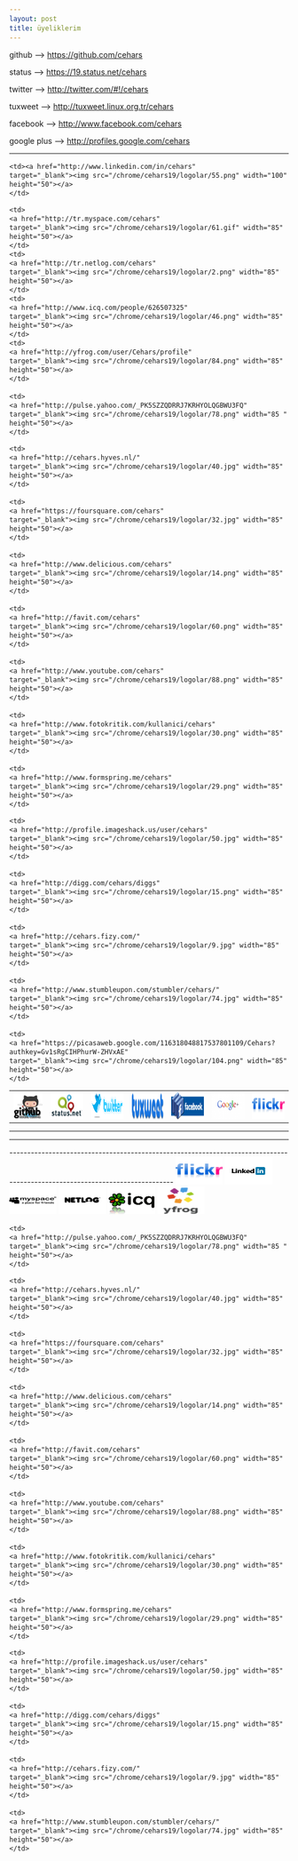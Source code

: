 ```yaml
---
layout: post
title: üyeliklerim
---
```




<p>github --> <a href="https://github.com/cehars" 
target="_blank">https://github.com/cehars</a></p>

<p>status --> <a href="https://19.status.net/cehars"
target="_blank">https://19.status.net/cehars</a></p>

<p>twitter --> <a href="http://twitter.com/#!/cehars"
target="_blank">http://twitter.com/#!/cehars</a></p>

<p>tuxweet --> <a href="http://tuxweet.linux.org.tr/cehars"
target="_blank">http://tuxweet.linux.org.tr/cehars</a></p>

<p>facebook --> <a href="http://www.facebook.com/cehars"
target="_blank">http://www.facebook.com/cehars</a></p>

<p>google plus --> <a href="http://profiles.google.com/cehars"
target="_blank">http://profiles.google.com/cehars</a></p>


<hr>

<table border="0">

<tr>

<td><a href="https://github.com/cehars"
	target="_blank"><img src="/chrome/cehars19/logolar/93.png" width="90" height="50"></a>
</td>

<td><a href="https://19.status.net/cehars"
	target="_blank"><img src="/chrome/cehars19/logolar/70.png" width="100" height="50"></a>
</td>

<td><a href="http://twitter.com/#!/cehars"
	target="_blank"><img src="/chrome/cehars19/logolar/103.gif" width="100" height="50"></a>
</td>

<td><a href="http://tuxweet.linux.org.tr/cehars"
	target="_blank"><img src="/chrome/cehars19/logolar/101.png" width="100" height="50"></a>
</td>

<td><a href="http://www.facebook.com/cehars"
	target="_blank"><img src="/chrome/cehars19/logolar/91.jpg" width="100" height="50"></a>
</td>

<td><a href=" http://profiles.google.com/cehars"
	target="_blank"><img src="/chrome/cehars19/logolar/95.jpg" width="100" height="50"></a>
</td>
	<td><a href="http://www.flickr.com/people/cehars/"
	target="_blank"><img src="/chrome/cehars19/logolar/23.png" width="100" height="50"></a>
	</td>

	<td><a href="http://www.linkedin.com/in/cehars"
	target="_blank"><img src="/chrome/cehars19/logolar/55.png" width="100" height="50"></a>
	</td>
	
</tr>


<tr>
	
	<td>
	<a href="http://tr.myspace.com/cehars"
	target="_blank"><img src="/chrome/cehars19/logolar/61.gif" width="85" height="50"></a>
	</td>
	<td>
	<a href="http://tr.netlog.com/cehars"
	target="_blank"><img src="/chrome/cehars19/logolar/2.png" width="85" height="50"></a>
	</td>
	<td>
	<a href="http://www.icq.com/people/626507325"
	target="_blank"><img src="/chrome/cehars19/logolar/46.png" width="85" height="50"></a>
	</td>
	<td>
	<a href="http://yfrog.com/user/Cehars/profile"
	target="_blank"><img src="/chrome/cehars19/logolar/84.png" width="85" height="50"></a>
	</td>

	<td>
	<a href="http://pulse.yahoo.com/_PK5SZZQDRRJ7KRHYOLQGBWU3FQ"
	target="_blank"><img src="/chrome/cehars19/logolar/78.png" width="85 " height="50"></a>
	</td>

</tr>
<tr>

	<td>
	<a href="http://cehars.hyves.nl/"
	target="_blank"><img src="/chrome/cehars19/logolar/40.jpg" width="85" height="50"></a>
	</td>

	<td>
	<a href="https://foursquare.com/cehars"
	target="_blank"><img src="/chrome/cehars19/logolar/32.jpg" width="85" height="50"></a>
	</td>

	<td>
	<a href="http://www.delicious.com/cehars"
	target="_blank"><img src="/chrome/cehars19/logolar/14.png" width="85" height="50"></a>
	</td>

	<td>
	<a href="http://favit.com/cehars"
	target="_blank"><img src="/chrome/cehars19/logolar/60.png" width="85" height="50"></a>
	</td>

	<td>
	<a href="http://www.youtube.com/cehars"
	target="_blank"><img src="/chrome/cehars19/logolar/88.png" width="85" height="50"></a>
	</td>

	<td>
	<a href="http://www.fotokritik.com/kullanici/cehars"
	target="_blank"><img src="/chrome/cehars19/logolar/30.png" width="85" height="50"></a>
	</td>

	<td>
	<a href="http://www.formspring.me/cehars"
	target="_blank"><img src="/chrome/cehars19/logolar/29.png" width="85" height="50"></a>
	</td>

</tr>
<tr>

	<td>
	<a href="http://profile.imageshack.us/user/cehars"
	target="_blank"><img src="/chrome/cehars19/logolar/50.jpg" width="85" height="50"></a>
	</td>

	<td>
	<a href="http://digg.com/cehars/diggs"
	target="_blank"><img src="/chrome/cehars19/logolar/15.png" width="85" height="50"></a>
	</td>

	<td>
	<a href="http://cehars.fizy.com/"
	target="_blank"><img src="/chrome/cehars19/logolar/9.jpg" width="85" height="50"></a>
	</td>

	<td>
	<a href="http://www.stumbleupon.com/stumbler/cehars/"
	target="_blank"><img src="/chrome/cehars19/logolar/74.jpg" width="85" height="50"></a>
	</td>

	<td>
	<a href="https://picasaweb.google.com/116318048817537801109/Cehars?authkey=Gv1sRgCIHPhurW-ZHVxAE"
	target="_blank"><img src="/chrome/cehars19/logolar/104.png" width="85" height="50"></a>
	</td>


</tr>

</table>



<hr>
<hr>
----------------------------------------------------------------------------------------------------------------------------


<tr>
	<td><a href="http://www.flickr.com/people/cehars/"
	target="_blank"><img src="/chrome/cehars19/logolar/23.png" width="85" height="50"></a>
	</td>
	<td><a href="http://www.linkedin.com/in/cehars"
	target="_blank"><img src="/chrome/cehars19/logolar/55.png" width="85" height="50"></a>
	</td>
	<td>
	<a href="http://tr.myspace.com/cehars"
	target="_blank"><img src="/chrome/cehars19/logolar/61.gif" width="85" height="50"></a>
	</td>
	<td>
	<a href="http://tr.netlog.com/cehars"
	target="_blank"><img src="/chrome/cehars19/logolar/2.png" width="85" height="50"></a>
	</td>
	<td>
	<a href="http://www.icq.com/people/626507325"
	target="_blank"><img src="/chrome/cehars19/logolar/46.png" width="85" height="50"></a>
	</td>
	<td>
	<a href="http://yfrog.com/user/Cehars/profile"
	target="_blank"><img src="/chrome/cehars19/logolar/84.png" width="85" height="50"></a>
	</td>

	<td>
	<a href="http://pulse.yahoo.com/_PK5SZZQDRRJ7KRHYOLQGBWU3FQ"
	target="_blank"><img src="/chrome/cehars19/logolar/78.png" width="85 " height="50"></a>
	</td>

</tr>
<tr>

	<td>
	<a href="http://cehars.hyves.nl/"
	target="_blank"><img src="/chrome/cehars19/logolar/40.jpg" width="85" height="50"></a>
	</td>

	<td>
	<a href="https://foursquare.com/cehars"
	target="_blank"><img src="/chrome/cehars19/logolar/32.jpg" width="85" height="50"></a>
	</td>

	<td>
	<a href="http://www.delicious.com/cehars"
	target="_blank"><img src="/chrome/cehars19/logolar/14.png" width="85" height="50"></a>
	</td>

	<td>
	<a href="http://favit.com/cehars"
	target="_blank"><img src="/chrome/cehars19/logolar/60.png" width="85" height="50"></a>
	</td>

	<td>
	<a href="http://www.youtube.com/cehars"
	target="_blank"><img src="/chrome/cehars19/logolar/88.png" width="85" height="50"></a>
	</td>

	<td>
	<a href="http://www.fotokritik.com/kullanici/cehars"
	target="_blank"><img src="/chrome/cehars19/logolar/30.png" width="85" height="50"></a>
	</td>

	<td>
	<a href="http://www.formspring.me/cehars"
	target="_blank"><img src="/chrome/cehars19/logolar/29.png" width="85" height="50"></a>
	</td>

</tr>
<tr>

	<td>
	<a href="http://profile.imageshack.us/user/cehars"
	target="_blank"><img src="/chrome/cehars19/logolar/50.jpg" width="85" height="50"></a>
	</td>

	<td>
	<a href="http://digg.com/cehars/diggs"
	target="_blank"><img src="/chrome/cehars19/logolar/15.png" width="85" height="50"></a>
	</td>

	<td>
	<a href="http://cehars.fizy.com/"
	target="_blank"><img src="/chrome/cehars19/logolar/9.jpg" width="85" height="50"></a>
	</td>

	<td>
	<a href="http://www.stumbleupon.com/stumbler/cehars/"
	target="_blank"><img src="/chrome/cehars19/logolar/74.jpg" width="85" height="50"></a>
	</td>


</tr>

</table>




